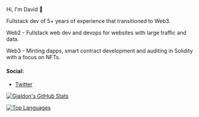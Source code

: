 Hi, I'm David 👋

Fullstack dev of 5+ years of experience that transitioned to Web3. 

Web2 - Fullstack web dev and devops for websites with large traffic and data.

Web3 - Minting dapps, smart contract development and auditing in Solidity with a focus on NFTs.

#### Social:
- [Twitter](https://twitter.com/dadev42)

[![Gjaldon's GitHub Stats](https://github-readme-stats.vercel.app/api?username=david-dacruz&count_private=true&show_icons=true&theme=jolly)](https://github.com/anuraghazra/github-readme-stats)

[![Top Languages](https://github-readme-stats.vercel.app/api/top-langs/?username=david-dacruz&layout=compact&theme=jolly)](https://github.com/anuraghazra/github-readme-stats)
